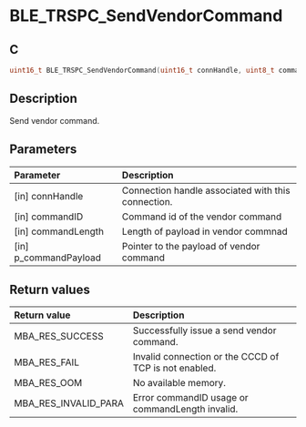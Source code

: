 # BLE_TRSPC_SendVendorCommand

## C

```c
uint16_t BLE_TRSPC_SendVendorCommand(uint16_t connHandle, uint8_t commandID, uint8_t commandLength, uint8_t *p_commandPayload);
```

## Description

Send vendor command.

## Parameters

|Parameter|Description|
|:---|:---|
|\[in\] connHandle|Connection handle associated with this connection.|
|\[in\] commandID|Command id of the vendor command|
|\[in\] commandLength|Length of payload in vendor commnad|
|\[in\] p_commandPayload|Pointer to the payload of vendor command|

## Return values

|Return value|Description|
|:---|:---|
MBA_RES_SUCCESS|Successfully issue a send vendor command.|
MBA_RES_FAIL|Invalid connection or the CCCD of TCP is not enabled.|
MBA_RES_OOM|No available memory.|
MBA_RES_INVALID_PARA|Error commandID usage or commandLength invalid.|

